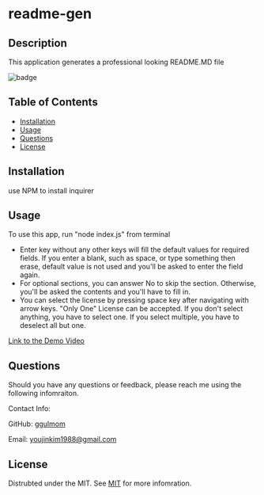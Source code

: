 # readme-gen

## Description
This application generates a professional looking README.MD file

![badge](https://img.shields.io/badge/license-mit-green)

## Table of Contents
* [Installation](#installation)
* [Usage](#usage)
* [Questions](#questions)
* [License](#license)

## Installation

use NPM to install inquirer

## Usage

To use this app, run "node index.js" from terminal

* Enter key without any other keys will fill the default values for required fields. If you enter a blank, such as space, or type something then erase, default value is not used and you'll be asked to enter the field again.
* For optional sections, you can answer No to skip the section. Otherwise, you'll be asked the contents and you'll have to fill in.
* You can select the license by pressing space key after navigating with arrow keys. "Only One" License can be accepted. If you don't select anything, you have to select one. If you select multiple, you have to deselect all but one.

[Link to the Demo Video](https://github.com/ggulmom/readme-gen/blob/main/asset/readme-gen_demo.mov)


<!-- See the demo video below -->
<!-- ![](./asset/readme-gen_demo.mov) -->
<!-- <video controls>
  <source src="./asset/readme-gen_demo.mov" type="video/mp4">
</video> -->

## Questions

Should you have any questions or feedback, please reach me using the following infomraiton.

Contact Info:

GitHub: [ggulmom](https://github.com/ggulmom)

Email: [youjinkim1988@gmail.com](mailto:youjinkim1988@gmail.com)

## License

Distrubted under the MIT. See [MIT](https://choosealicense.com/licenses/mit/) for more infomration.

